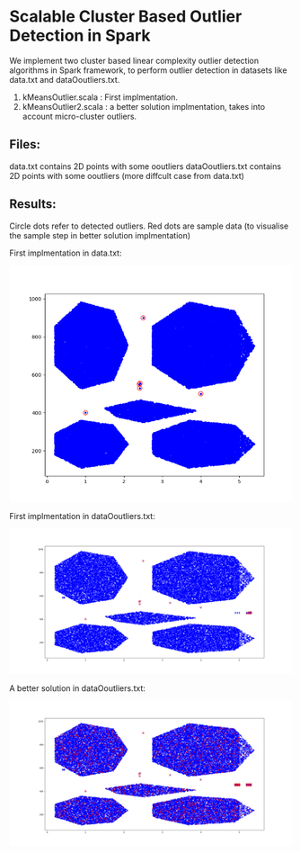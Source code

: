 # Scalable Cluster Based Outlier Detection in Spark

We implement two cluster based linear complexity outlier detection algorithms in Spark framework, to perform outlier detection in datasets like data.txt and dataOoutliers.txt.

1) kMeansOutlier.scala : First implmentation.
2) kMeansOutlier2.scala : a better solution implmentation, takes into account micro-cluster outliers.

## Files:

data.txt contains 2D points with some ooutliers
dataOoutliers.txt contains 2D points with some ooutliers (more diffcult case from data.txt)


## Results: 

Circle dots refer to detected outliers.
Red dots are sample data (to visualise the sample step in better solution implmentation)

First implmentation in data.txt:

![alt text](https://github.com/agiannoul/ODDWS/blob/master/outliers.png?raw=true)


First implmentation in dataOoutliers.txt:

![alt text](https://github.com/agiannoul/ODDWS/blob/master/previussol.png?raw=true)

A better solution in dataOoutliers.txt:

![alt text](https://github.com/agiannoul/ODDWS/blob/master/newsolution.png?raw=true)
